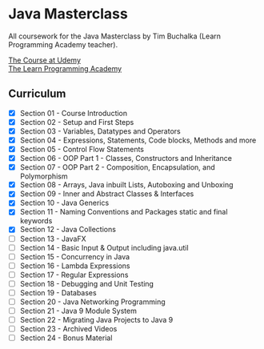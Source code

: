 # Java Masterclass
All coursework for the Java Masterclass by Tim Buchalka (Learn Programming Academy teacher).

[The Course at Udemy](https://www.udemy.com/java-the-complete-java-developer-course)   
[The Learn Programming Academy](http://learnprogramming.academy)

## Curriculum

- [x] Section 01 - Course Introduction
- [x] Section 02 - Setup and First Steps
- [x] Section 03 - Variables, Datatypes and Operators
- [x] Section 04 - Expressions, Statements, Code blocks, Methods and more
- [x] Section 05 - Control Flow Statements
- [x] Section 06 - OOP Part 1 - Classes, Constructors and Inheritance
- [x] Section 07 - OOP Part 2 - Composition, Encapsulation, and Polymorphism
- [x] Section 08 - Arrays, Java inbuilt Lists, Autoboxing and Unboxing
- [x] Section 09 - Inner and Abstract Classes & Interfaces
- [x] Section 10 - Java Generics
- [x] Section 11 - Naming Conventions and Packages static and final keywords
- [x] Section 12 - Java Collections
- [ ] Section 13 - JavaFX
- [ ] Section 14 - Basic Input & Output including java.util
- [ ] Section 15 - Concurrency in Java
- [ ] Section 16 - Lambda Expressions
- [ ] Section 17 - Regular Expressions
- [ ] Section 18 - Debugging and Unit Testing
- [ ] Section 19 - Databases
- [ ] Section 20 - Java Networking Programming
- [ ] Section 21 - Java 9 Module System
- [ ] Section 22 - Migrating Java Projects to Java 9
- [ ] Section 23 - Archived Videos
- [ ] Section 24 - Bonus Material
